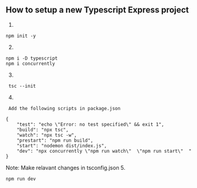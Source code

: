 ## How to setup a new Typescript Express project
1.

```
npm init -y
```
2.
```
npm i -D typescript
npm i concurrently
```
3.

```
 tsc --init

```
4.
```
 Add the following scripts in package.json

{
    "test": "echo \"Error: no test specified\" && exit 1",
    "build": "npx tsc",
    "watch": "npx tsc -w",
    "prestart": "npm run build",
    "start": "nodemon dist/index.js",
    "dev": "npx concurrently \"npm run watch\"  \"npm run start\"  "
}

```

Note: Make relavant changes in tsconfig.json
5.

```
npm run dev
```